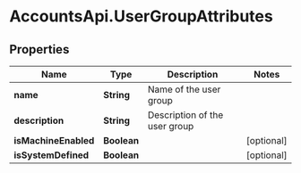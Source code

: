 # AccountsApi.UserGroupAttributes

## Properties
Name | Type | Description | Notes
------------ | ------------- | ------------- | -------------
**name** | **String** | Name of the user group  | 
**description** | **String** | Description of the user group  | 
**isMachineEnabled** | **Boolean** |  | [optional] 
**isSystemDefined** | **Boolean** |  | [optional] 
